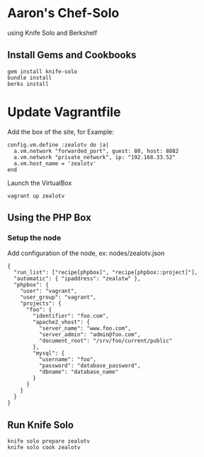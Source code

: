 # Aaron's Chef-Solo

using Knife Solo and Berkshelf

## Install Gems and Cookbooks

```
gem install knife-solo
bundle install
berks install
```

# Update Vagrantfile

Add the box of the site, for Example:

```
config.vm.define :zealotv do |a|
  a.vm.network "forwarded_port", guest: 80, host: 8082
  a.vm.network "private_network", ip: "192.168.33.52"
  a.vm.host_name = 'zealotv'
end
``` 

Launch the VirtualBox

```
vagrant up zealotv
```

## Using the PHP Box

### Setup the node

Add configuration of the node, ex: nodes/zealotv.json

```
{
  "run_list": ["recipe[phpbox]", "recipe[phpbox::project]"],
  "automatic": { "ipaddress": "zealotw" },
  "phpbox": {
    "user": "vagrant",
    "user_group": "vagrant",
    "projects": {
      "foo": {
        "identifier": "foo.com",
        "apache2_vhost": {
          "server_name": "www.foo.com",
          "server_admin": "admin@foo.com",
          "document_root": "/srv/foo/current/public"
        },
        "mysql": {
          "username": "foo",
          "password": "database_password",
          "dbname": "database_name"
        }
      }
    }
  }
}
```

## Run Knife Solo

```
knife solo prepare zealotv
knife solo cook zealotv
```